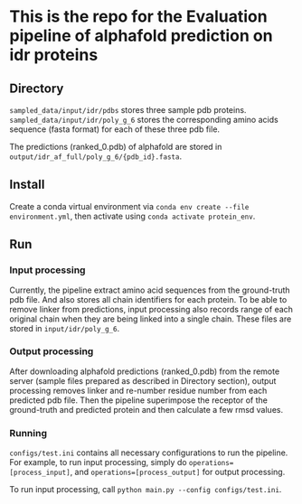 # This is the repo for the Evaluation pipeline of alphafold prediction on idr proteins

## Directory
`sampled_data/input/idr/pdbs` stores three sample pdb proteins. `sampled_data/input/idr/poly_g_6` stores the corresponding amino acids sequence (fasta format) for each of these three pdb file.

The predictions (ranked_0.pdb) of alphafold are stored in `output/idr_af_full/poly_g_6/{pdb_id}.fasta`.


## Install
Create a conda virtual environment via `conda env create --file environment.yml`, then activate using `conda activate protein_env`.


## Run
### Input processing
Currently, the pipeline extract amino acid sequences from the ground-truth pdb file. And also stores all chain identifiers for each protein. To be able to remove linker from predictions, input processing also records range of each original chain when they are being linked into a single chain. These files are stored in `input/idr/poly_g_6`.

### Output processing
After downloading alphafold predictions (ranked_0.pdb) from the remote server (sample files prepared as described in Directory section), output processing removes linker and re-number residue number from each predicted pdb file. Then the pipeline superimpose the receptor of the ground-truth and predicted protein and then calculate a few rmsd values.

### Running
`configs/test.ini` contains all necessary configurations to run the pipeline. For example, to run input processing, simply do `operations=[process_input]`, and `operations=[process_output]` for output processing.

To run input processing, call `python main.py --config configs/test.ini`.
